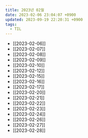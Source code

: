 ```yaml
---
title: 2023년 02월
date: 2023-02-06 23:04:07 +0900
updated: 2023-09-19 22:20:31 +0900
tags:
  - TIL
---
```

- [[2023-02-06]]
- [[2023-02-07]]
- [[2023-02-08]]
- [[2023-02-09]]
- [[2023-02-10]]
- [[2023-02-12]]
- [[2023-02-15]]
- [[2023-02-16]]
- [[2023-02-17]]
- [[2023-02-20]]
- [[2023-02-21]]
- [[2023-02-22]]
- [[2023-02-23]]
- [[2023-02-24]]
- [[2023-02-26]]
- [[2023-02-27]]
- [[2023-02-28]]
